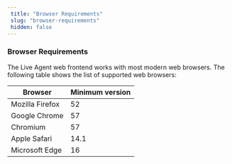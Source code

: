 ```yaml
---
 title: "Browser Requirements" 
 slug: "browser-requirements" 
 hidden: false 
---
```

### Browser Requirements

The Live Agent web frontend works with most modern web browsers. The following table shows the list of supported web browsers:

| Browser         | Minimum version |
|-----------------|-----------------|
| Mozilla Firefox | 52              |
| Google Chrome   | 57              |
| Chromium        | 57              |
| Apple Safari    | 14.1            |
| Microsoft Edge  | 16              |
